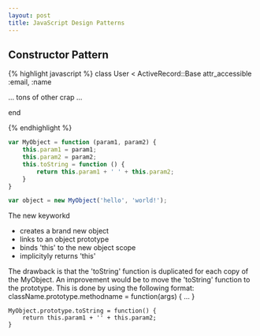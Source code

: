 ```yaml
---
layout: post
title: JavaScript Design Patterns
---
```


## Constructor Pattern

{% highlight javascript %}
class User < ActiveRecord::Base
  attr_accessible :email, :name

  ... tons of other crap ...

end

{% endhighlight %}

``` javascript
var MyObject = function (param1, param2) {
    this.param1 = param1;
    this.param2 = param2;
    this.toString = function () {
        return this.param1 + ' ' + this.param2;
    }
}

var object = new MyObject('hello', 'world!');
```

The new keyworkd

* creates a brand new object
* links to an object prototype
* binds 'this' to the new object scope
* implicityly returns 'this'

The drawback is that the 'toString' function is duplicated for each copy of the MyObject.
An improvement would be to move the 'toString' function to the prototype.
This is done by using the following format: 
className.prototype.methodname = function(args) { ... }

```
MyObject.prototype.toString = function() {
    return this.param1 + '' + this.param2;
}
```
